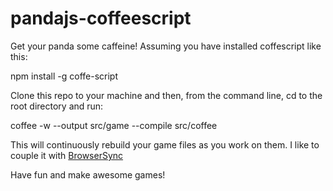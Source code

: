 pandajs-coffeescript
====================

Get your panda some caffeine! Assuming you have installed coffescript like this:

  npm install -g coffe-script
  
Clone this repo to your machine and then, from the command line, cd to the root directory and run:

  coffee -w --output src/game --compile src/coffee
  
This will continuously rebuild your game files as you work on them. I like to couple it with [BrowserSync](http://invrse.co/development-with-browsersync/)

Have fun and make awesome games!
